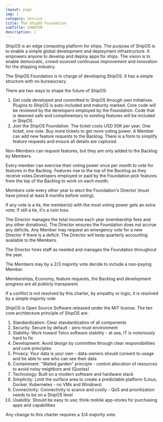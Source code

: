 ```yaml
---
layout: page
img: |
category: Service
title: The ShipOS Foundation
subTitle: CHARTER
description: |
---
```

ShipOS is an edge computing platform for ships. The purpose of ShipOS is to enable a simple global development and deployment infrastructure. It empowers anyone to develop and deploy apps for ships. The vision is to enable democratic, crowd-sourced continuous improvement and innovation for the shipping industry.

The ShipOS Foundation is in charge of developing ShipOS. It has a simple structure with no bureaucracy.

There are two ways to shape the future of ShipOS: 
1. Get code developed and committed to ShipOS through own initiatives. Plugins to ShipOS is auto-included and maturity marked. Core code will be reviewed by the developers employed by the Foundation.	Code that is deemed safe and complimentary to existing features will be included in ShipOS.
2. Join the ShipOS Foundation. The ticket costs USD 50K per year. One ticket, one vote. Buy more tickets to get more voting power. A Member can add new feature requests to the Backlog. There is a form to simplify feature requests and ensure all details are captured.

Non-Members can request features, but they are only added to the Backlog by Members. 

Every member can exercise their voting power once per month to vote for features in the Backlog. Features rise to the top of the Backlog as they receive votes.Developers employed or paid by the Foundation pick features from the top of the Backlog to work on each month.

Members vote every other year to elect the Foundation's Director (must have joined at least 6 months before voting). 

If any vote is a tie, the member(s) with the most voting power gets an extra vote; If still a tie, it's a coin toss.

The Director manages the total income each year (membership fees and any other donations). The Director ensures the Foundation does not accrue any deficits. Any Member may request an emergency vote for a new Director if there is a deficit. The Director will keep quarterly accounting available to the Members.

The Director hires staff as needed and manages the Foundation throughout the year. 

The Members may by a 2/3 majority vote decide to include a non-paying Member.

Memberships, Economy, feature requests, the Backlog and development progress are all publicly transparent.

If a conflict is not resolved by this charter, by empathy or logic, it is resolved by a simple majority vote

ShipOS is Open Source Software released under the MIT license. The ten core architecture principle of ShipOS are: 
1.	Standardization: Clear standardization of all components
2.	Security: Secure by default - zero-trust environment
3.	Stability: Work toward Telco software stability - at sea, IT is notoriously hard to fix
4.	Development: Avoid design by committee through clear responsibilities and core principles
5.	Privacy: Your data is your own - data-owners should consent to usage and be able to see who can see their data
6.	Containment: "Walled garden" principle - control allocation of resources to avoid noisy neighbors and (Quotas)
7.	Technology: Built on a modern software and hardware stack
8.	Simplicity: Limit the surface area to create a predictable platform (Linux, Docker, Kubernetes - no VMs and Windows)
9.	Connectivity: Connectivity is scarce and costly - QoS and prioritization needs to be on a ShipOS level
10.	Usability: Should be easy to use; think mobile app-stores for purchasing apps and capabilities

Any change to this charter requires a 3/4 majority vote.
